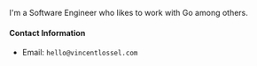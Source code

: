 I'm a Software Engineer who likes to work with Go among others.

#### Contact Information
- Email: `hello@vincentlossel.com`
